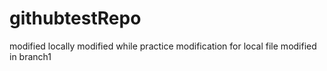 # githubtestRepo

modified locally
modified while practice
modification for local file
modified in branch1